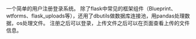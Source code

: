 一个简单的用户注册登录系统。
除了flask中常见的框架组件（Blueprint、wtforms、flask_uploads等），还用了dbutils做数据库连接池，用pandas处理数据，os处理文件。
注册之后可以登录，上传文件之后可以在页面查看上传的文件信息。